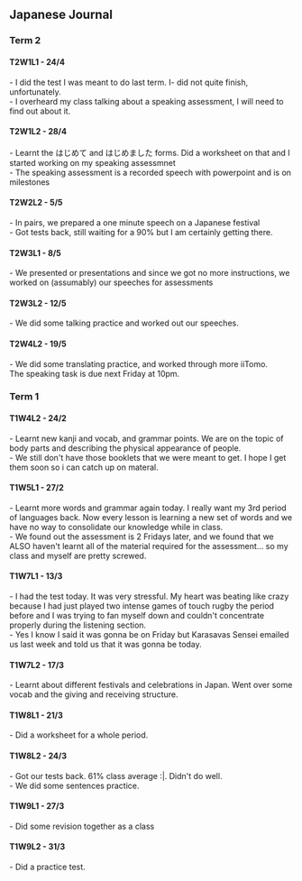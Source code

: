 <head>
  <title>Japanese Journal</title>
</head>
<body>
  <h2>Japanese Journal</h2>
  <h3>Term 2</h3>
  <h4>T2W1L1 - 24/4</h4>
  <p>- I did the test I was meant to do last term. I- did not quite finish, unfortunately.<br>- I overheard my class talking about a speaking assessment, I will need to find out about it.</p>
  <h4>T2W1L2 - 28/4</h4>
  <p>- Learnt the はじめて and はじめました forms. Did a worksheet on that and I started working on my speaking assessmnet<br>- The speaking assessment is a recorded speech with powerpoint and is on milestones</p>
  <h4>T2W2L2 - 5/5</h4>
  <p>- In pairs, we prepared a one minute speech on a Japanese festival<br>- Got tests back, still waiting for a 90% but I am certainly getting there.</p>
  <h4>T2W3L1 - 8/5</h4>
  <p>- We presented or presentations and since we got no more instructions, we worked on (assumably) our speeches for assessments</p>
  <h4>T2W3L2 - 12/5</h4>
  <p>- We did some talking practice and worked out our speeches.</p>
  <h4>T2W4L2 - 19/5</h4>
  <p>- We did some translating practice, and worked through more iiTomo.<br>The speaking task is due next Friday at 10pm.</p>








  <h3>Term 1</h3>
  <h4>T1W4L2 - 24/2</h4>
  <p>- Learnt new kanji and vocab, and grammar points. We are on the topic of body parts and describing the physical appearance of people.<br>- We still don't have those booklets that we were meant to get. I hope I get them soon so i can catch up on materal.</p>
  <h4>T1W5L1 - 27/2</h4>
  <p>- Learnt more words and grammar again today. I really want my 3rd period of languages back. Now every lesson is learning a new set of words and we have no way to consolidate our knowledge while in class.<br>- We found out the assessment is 2 Fridays later, and we found that we ALSO haven't learnt all of the material required for the assessment... so my class and myself are pretty screwed.</p>
  <h4>T1W7L1 - 13/3</h4>
  <p>- I had the test today. It was very stressful. My heart was beating like crazy because I had just played two intense games of touch rugby the period before and I was trying to fan myself down and couldn't concentrate properly during the listening section.<br>- Yes I know I said it was gonna be on Friday but Karasavas Sensei emailed us last week and told us that it was gonna be today.</p>
  <h4>T1W7L2 - 17/3</h4>
  <p>- Learnt about different festivals and celebrations in Japan. Went over some vocab and the giving and receiving structure.</p>
  <h4>T1W8L1 - 21/3</h4>
  <p>- Did a worksheet for a whole period.</p>
  <h4>T1W8L2 - 24/3</h4>
  <p>- Got our tests back. 61% class average :|. Didn't do well.<br>- We did some sentences practice.</p>
  <h4>T1W9L1 - 27/3</h4>
  <p>- Did some revision together as a class</p>
  <h4>T1W9L2 - 31/3</h4>
  <p>- Did a practice test.</p>
</body>